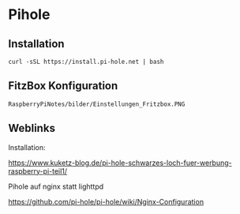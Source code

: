 # Pihole

## Installation

    curl -sSL https://install.pi-hole.net | bash
    
## FitzBox Konfiguration

    RaspberryPiNotes/bilder/Einstellungen_Fritzbox.PNG

## Weblinks

Installation:

https://www.kuketz-blog.de/pi-hole-schwarzes-loch-fuer-werbung-raspberry-pi-teil1/

Pihole auf nginx statt lighttpd

https://github.com/pi-hole/pi-hole/wiki/Nginx-Configuration
